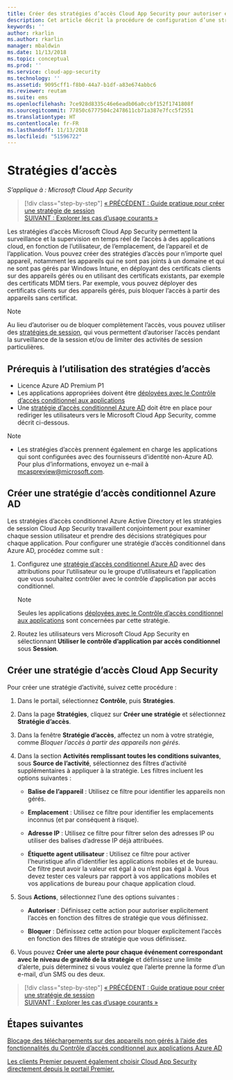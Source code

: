 ```yaml
---
title: Créer des stratégies d’accès Cloud App Security pour autoriser et bloquer l’accès | Microsoft Docs
description: Cet article décrit la procédure de configuration d’une stratégie d’accès Cloud App Security avec contrôle d’application par accès conditionnel pour autoriser et bloquer l’accès aux applications connectées via Azure AD, à l’aide de fonctionnalités de proxy.
keywords: ''
author: rkarlin
ms.author: rkarlin
manager: mbaldwin
ms.date: 11/13/2018
ms.topic: conceptual
ms.prod: ''
ms.service: cloud-app-security
ms.technology: ''
ms.assetid: 9095cff1-f8b0-44a7-b1df-a83e674abbc6
ms.reviewer: reutam
ms.suite: ems
ms.openlocfilehash: 7ce928d8335c46e6eadb06a0ccbf152f1741808f
ms.sourcegitcommit: 77850c6777504c2478611cb71a387e7fcc5f2551
ms.translationtype: HT
ms.contentlocale: fr-FR
ms.lasthandoff: 11/13/2018
ms.locfileid: "51596722"
---
```

# <a name="access-policies"></a>Stratégies d’accès 

*S’applique à : Microsoft Cloud App Security*

>[!div class="step-by-step"]
[« PRÉCÉDENT : Guide pratique pour créer une stratégie de session](session-policy-aad.md)<br>
[SUIVANT : Explorer les cas d’usage courants »](use-case-proxy-block-session-aad.md)


Les stratégies d’accès Microsoft Cloud App Security permettent la surveillance et la supervision en temps réel de l’accès à des applications cloud, en fonction de l’utilisateur, de l’emplacement, de l’appareil et de l’application. Vous pouvez créer des stratégies d’accès pour n’importe quel appareil, notamment les appareils qui ne sont pas joints à un domaine et qui ne sont pas gérés par Windows Intune, en déployant des certificats clients sur des appareils gérés ou en utilisant des certificats existants, par exemple des certificats MDM tiers. Par exemple, vous pouvez déployer des certificats clients sur des appareils gérés, puis bloquer l’accès à partir des appareils sans certificat. 

> [!NOTE]
> Au lieu d’autoriser ou de bloquer complètement l’accès, vous pouvez utiliser des [stratégies de session](session-policy-aad.md), qui vous permettent d’autoriser l’accès pendant la surveillance de la session et/ou de limiter des activités de session particulières. 

## <a name="prerequisites-to-using-access-policies"></a>Prérequis à l’utilisation des stratégies d’accès

- Licence Azure AD Premium P1
- Les applications appropriées doivent être [déployées avec le Contrôle d’accès conditionnel aux applications](proxy-deployment-aad.md)
- Une [stratégie d’accès conditionnel Azure AD](https://docs.microsoft.com/azure/active-directory/active-directory-conditional-access-azure-portal) doit être en place pour rediriger les utilisateurs vers le Microsoft Cloud App Security, comme décrit ci-dessous.

> [!NOTE]
> - Les stratégies d’accès prennent également en charge les applications qui sont configurées avec des fournisseurs d’identité non-Azure AD. Pour plus d’informations, envoyez un e-mail à mcaspreview@microsoft.com.

## <a name="create-an-azure-ad-conditional-access-policy"></a>Créer une stratégie d’accès conditionnel Azure AD

Les stratégies d’accès conditionnel Azure Active Directory et les stratégies de session Cloud App Security travaillent conjointement pour examiner chaque session utilisateur et prendre des décisions stratégiques pour chaque application. Pour configurer une stratégie d’accès conditionnel dans Azure AD, procédez comme suit :

1. Configurez une [stratégie d’accès conditionnel Azure AD](https://docs.microsoft.com/azure/active-directory/active-directory-conditional-access-azure-portal) avec des attributions pour l’utilisateur ou le groupe d’utilisateurs et l’application que vous souhaitez contrôler avec le contrôle d’application par accès conditionnel. 

   > [!NOTE]
   > Seules les applications [déployées avec le Contrôle d’accès conditionnel aux applications](proxy-deployment-aad.md) sont concernées par cette stratégie.

2. Routez les utilisateurs vers Microsoft Cloud App Security en sélectionnant **Utiliser le contrôle d’application par accès conditionnel** sous **Session**.
 
## <a name="create-a-cloud-app-security-access-policy"></a>Créer une stratégie d’accès Cloud App Security 

Pour créer une stratégie d’activité, suivez cette procédure :

1. Dans le portail, sélectionnez **Contrôle**, puis **Stratégies**.
2. Dans la page **Stratégies**, cliquez sur **Créer une stratégie** et sélectionnez **Stratégie d’accès**.  

3. Dans la fenêtre **Stratégie d’accès**, affectez un nom à votre stratégie, comme *Bloquer l’accès à partir des appareils non gérés*.

4. Dans la section **Activités remplissant toutes les conditions suivantes**, sous **Source de l’activité**, sélectionnez des filtres d’activité supplémentaires à appliquer à la stratégie. Les filtres incluent les options suivantes : 
     
   - **Balise de l’appareil** : Utilisez ce filtre pour identifier les appareils non gérés.

   - **Emplacement** : Utilisez ce filtre pour identifier les emplacements inconnus (et par conséquent à risque). 

   - **Adresse IP** : Utilisez ce filtre pour filtrer selon des adresses IP ou utiliser des balises d’adresse IP déjà attribuées. 

   - **Étiquette agent utilisateur** : Utilisez ce filtre pour activer l’heuristique afin d’identifier les applications mobiles et de bureau. Ce filtre peut avoir la valeur est égal à ou n’est pas égal à. Vous devez tester ces valeurs par rapport à vos applications mobiles et vos applications de bureau pour chaque application cloud.
  
5. Sous **Actions**, sélectionnez l’une des options suivantes : 

    - **Autoriser** : Définissez cette action pour autoriser explicitement l’accès en fonction des filtres de stratégie que vous définissez.

    - **Bloquer** : Définissez cette action pour bloquer explicitement l’accès en fonction des filtres de stratégie que vous définissez. 

6. Vous pouvez **Créer une alerte pour chaque événement correspondant avec le niveau de gravité de la stratégie** et définissez une limite d’alerte, puis déterminez si vous voulez que l’alerte prenne la forme d’un e-mail, d’un SMS ou des deux.



>[!div class="step-by-step"]
[« PRÉCÉDENT : Guide pratique pour créer une stratégie de session](session-policy-aad.md)<br>
[SUIVANT : Explorer les cas d’usage courants »](use-case-proxy-block-session-aad.md)

 
## <a name="next-steps"></a>Étapes suivantes  
[Blocage des téléchargements sur des appareils non gérés à l’aide des fonctionnalités du Contrôle d’accès conditionnel aux applications Azure AD](use-case-proxy-block-session-aad.md)   

[Les clients Premier peuvent également choisir Cloud App Security directement depuis le portail Premier.](https://premier.microsoft.com/)  
  
  